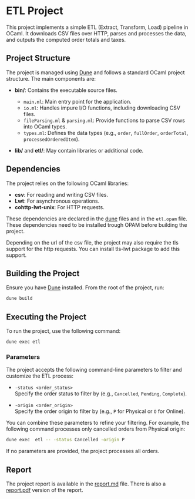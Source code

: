 # ETL Project

This project implements a simple ETL (Extract, Transform, Load) pipeline in OCaml. It downloads CSV files over HTTP, parses and processes the data, and outputs the computed order totals and taxes.

## Project Structure
The project is managed using [Dune](https://dune.build/) and follows a standard OCaml project structure. The main components are:

- **bin/**: Contains the executable source files.
  - `main.ml`: Main entry point for the application.
  - `io.ml`: Handles impure I/O functions, including downloading CSV files.
  - `fileParsing.ml` & `parsing.ml`: Provide functions to parse CSV rows into OCaml types.
  - `types.ml`: Defines the data types (e.g., `order`, `fullOrder`, `orderTotal`, `processedOrderedItem`).

- **lib/** and **etl/**: May contain libraries or additional code.

## Dependencies

The project relies on the following OCaml libraries:
- **csv**: For reading and writing CSV files.
- **Lwt**: For asynchronous operations.
- **cohttp-lwt-unix**: For HTTP requests.

These dependencies are declared in the [dune](bin/dune) files and in the `etl.opam` file.
These dependencies need to be installed trough OPAM before building the project.

Depending on the url of the csv file, the project may also require the tls support for the http requests. You can install tls-lwt package to add this support.

## Building the Project

Ensure you have [Dune](https://dune.build/) installed. From the root of the project, run:

````sh
dune build
````

## Executing the Project
To run the project, use the following command:

```sh
dune exec etl
```

### Parameters

The project accepts the following command-line parameters to filter and customize the ETL process:

- `-status <order_status>`  
  Specify the order status to filter by (e.g., `Cancelled`, `Pending`, `Complete`).

- `-origin <order_origin>`  
  Specify the order origin to filter by (e.g., `P` for Physical or `O` for Online).

You can combine these parameters to refine your filtering. For example, the following command processes only cancelled orders from Physical origin:

```sh
dune exec  etl -- -status Cancelled -origin P
```

If no parameters are provided, the project processes all orders.


## Report 
The project report is available in the [report.md](report.md) file. There is also a [report.pdf](report.pdf) version of the report.